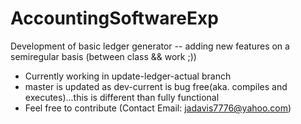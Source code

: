 # AccountingSoftwareExp
Development of basic ledger generator -- adding new features on a semiregular basis (between class &amp;&amp; work ;))
- Currently working in update-ledger-actual branch
- master is updated as dev-current is bug free(aka. compiles and executes)...this is different than fully functional
- Feel free to contribute (Contact Email: jadavis7776@yahoo.com)
